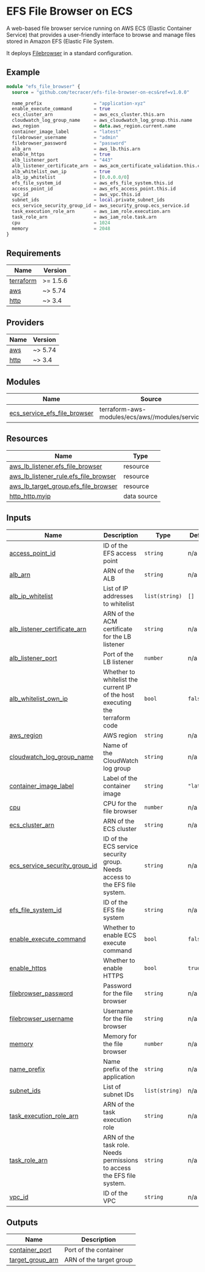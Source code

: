 # EFS File Browser on ECS

A web-based file browser service running on AWS ECS (Elastic Container Service) that provides a user-friendly interface to browse and manage files stored in Amazon EFS (Elastic File System.


It deploys [Filebrowser](https://filebrowser.org/) in a standard configuration.

## Example
```terraform
module "efs_file_browser" {
  source = "github.com/tecracer/efs-file-browser-on-ecs&ref=v1.0.0"

  name_prefix                   = "application-xyz"
  enable_execute_command        = true
  ecs_cluster_arn               = aws_ecs_cluster.this.arn
  cloudwatch_log_group_name     = aws_cloudwatch_log_group.this.name
  aws_region                    = data.aws_region.current.name
  container_image_label         = "latest"
  filebrowser_username          = "admin"
  filebrowser_password          = "password"
  alb_arn                       = aws_lb.this.arn
  enable_https                  = true
  alb_listener_port             = "443"
  alb_listener_certificate_arn  = aws_acm_certificate_validation.this.certificate_arn
  alb_whitelist_own_ip          = true
  alb_ip_whitelist              = [0.0.0.0/0]
  efs_file_system_id            = aws_efs_file_system.this.id
  access_point_id               = aws_efs_access_point.this.id
  vpc_id                        = aws_vpc.this.id
  subnet_ids                    = local.private_subnet_ids
  ecs_service_security_group_id = aws_security_group.ecs_service.id
  task_execution_role_arn       = aws_iam_role.execution.arn
  task_role_arn                 = aws_iam_role.task.arn
  cpu                           = 1024
  memory                        = 2048
}
```
<!-- BEGIN_TF_DOCS -->
## Requirements

| Name | Version |
|------|---------|
| <a name="requirement_terraform"></a> [terraform](#requirement\_terraform) | >= 1.5.6 |
| <a name="requirement_aws"></a> [aws](#requirement\_aws) | ~> 5.74 |
| <a name="requirement_http"></a> [http](#requirement\_http) | ~> 3.4 |

## Providers

| Name | Version |
|------|---------|
| <a name="provider_aws"></a> [aws](#provider\_aws) | ~> 5.74 |
| <a name="provider_http"></a> [http](#provider\_http) | ~> 3.4 |

## Modules

| Name | Source | Version |
|------|--------|---------|
| <a name="module_ecs_service_efs_file_browser"></a> [ecs\_service\_efs\_file\_browser](#module\_ecs\_service\_efs\_file\_browser) | terraform-aws-modules/ecs/aws//modules/service | 5.11.4 |

## Resources

| Name | Type |
|------|------|
| [aws_lb_listener.efs_file_browser](https://registry.terraform.io/providers/hashicorp/aws/latest/docs/resources/lb_listener) | resource |
| [aws_lb_listener_rule.efs_file_browser](https://registry.terraform.io/providers/hashicorp/aws/latest/docs/resources/lb_listener_rule) | resource |
| [aws_lb_target_group.efs_file_browser](https://registry.terraform.io/providers/hashicorp/aws/latest/docs/resources/lb_target_group) | resource |
| [http_http.myip](https://registry.terraform.io/providers/hashicorp/http/latest/docs/data-sources/http) | data source |

## Inputs

| Name | Description | Type | Default | Required |
|------|-------------|------|---------|:--------:|
| <a name="input_access_point_id"></a> [access\_point\_id](#input\_access\_point\_id) | ID of the EFS access point | `string` | n/a | yes |
| <a name="input_alb_arn"></a> [alb\_arn](#input\_alb\_arn) | ARN of the ALB | `string` | n/a | yes |
| <a name="input_alb_ip_whitelist"></a> [alb\_ip\_whitelist](#input\_alb\_ip\_whitelist) | List of IP addresses to whitelist | `list(string)` | `[]` | no |
| <a name="input_alb_listener_certificate_arn"></a> [alb\_listener\_certificate\_arn](#input\_alb\_listener\_certificate\_arn) | ARN of the ACM certificate for the LB listener | `string` | n/a | yes |
| <a name="input_alb_listener_port"></a> [alb\_listener\_port](#input\_alb\_listener\_port) | Port of the LB listener | `number` | n/a | yes |
| <a name="input_alb_whitelist_own_ip"></a> [alb\_whitelist\_own\_ip](#input\_alb\_whitelist\_own\_ip) | Whether to whitelist the current IP of the host executing the terraform code | `bool` | `false` | no |
| <a name="input_aws_region"></a> [aws\_region](#input\_aws\_region) | AWS region | `string` | n/a | yes |
| <a name="input_cloudwatch_log_group_name"></a> [cloudwatch\_log\_group\_name](#input\_cloudwatch\_log\_group\_name) | Name of the CloudWatch log group | `string` | n/a | yes |
| <a name="input_container_image_label"></a> [container\_image\_label](#input\_container\_image\_label) | Label of the container image | `string` | `"latest"` | no |
| <a name="input_cpu"></a> [cpu](#input\_cpu) | CPU for the file browser | `number` | n/a | yes |
| <a name="input_ecs_cluster_arn"></a> [ecs\_cluster\_arn](#input\_ecs\_cluster\_arn) | ARN of the ECS cluster | `string` | n/a | yes |
| <a name="input_ecs_service_security_group_id"></a> [ecs\_service\_security\_group\_id](#input\_ecs\_service\_security\_group\_id) | ID of the ECS service security group. Needs access to the EFS file system. | `string` | n/a | yes |
| <a name="input_efs_file_system_id"></a> [efs\_file\_system\_id](#input\_efs\_file\_system\_id) | ID of the EFS file system | `string` | n/a | yes |
| <a name="input_enable_execute_command"></a> [enable\_execute\_command](#input\_enable\_execute\_command) | Whether to enable ECS execute command | `bool` | `false` | no |
| <a name="input_enable_https"></a> [enable\_https](#input\_enable\_https) | Whether to enable HTTPS | `bool` | `true` | no |
| <a name="input_filebrowser_password"></a> [filebrowser\_password](#input\_filebrowser\_password) | Password for the file browser | `string` | n/a | yes |
| <a name="input_filebrowser_username"></a> [filebrowser\_username](#input\_filebrowser\_username) | Username for the file browser | `string` | n/a | yes |
| <a name="input_memory"></a> [memory](#input\_memory) | Memory for the file browser | `number` | n/a | yes |
| <a name="input_name_prefix"></a> [name\_prefix](#input\_name\_prefix) | Name prefix of the application | `string` | n/a | yes |
| <a name="input_subnet_ids"></a> [subnet\_ids](#input\_subnet\_ids) | List of subnet IDs | `list(string)` | n/a | yes |
| <a name="input_task_execution_role_arn"></a> [task\_execution\_role\_arn](#input\_task\_execution\_role\_arn) | ARN of the task execution role | `string` | n/a | yes |
| <a name="input_task_role_arn"></a> [task\_role\_arn](#input\_task\_role\_arn) | ARN of the task role. Needs permissions to access the EFS file system. | `string` | n/a | yes |
| <a name="input_vpc_id"></a> [vpc\_id](#input\_vpc\_id) | ID of the VPC | `string` | n/a | yes |

## Outputs

| Name | Description |
|------|-------------|
| <a name="output_container_port"></a> [container\_port](#output\_container\_port) | Port of the container |
| <a name="output_target_group_arn"></a> [target\_group\_arn](#output\_target\_group\_arn) | ARN of the target group |
<!-- END_TF_DOCS -->